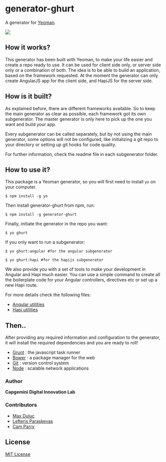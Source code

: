 # generator-ghurt

A generator for [Yeoman](http://yeoman.io).

![](http://i.imgur.com/JHaAlBJ.png)

## How it works?

This generator has been built with Yeoman, to make your life easier and create a repo ready to use. It can be used for client side only, or server side only or a combination of both. The idea is to be able to build an application, based on the framework requested. At the moment the generator can only create AngularJS app for the client side, and HapiJS for the server side.

## How is it built?

As explained before, there are different frameworks available. So to keep the main generator as clear as possible, each framework got its own subgenerator. The master generator is only here to pick up the one you want and build your app.

Every subgenerator can be called separately, but by not using the main generator, some options will not be configured, like initializing a git repo to your directory or setting up git hooks for code quality.

For further information, check the readme file in each subgenerator folder.

## How to use it?

This package is a Yeoman generator, so you will first need to install `yo` on your computer.

```
$ npm install -g yo
```

Then install generator-ghurt from npm, run:

```
$ npm install -g generator-ghurt
```

Finally, initiate the generator in the repo you want:

```
$ yo ghurt
```

If you only want to run a subgenerator:

```
$ yo ghurt:angular #for the angular subgenerator
```
```
$ yo ghurt:hapi #for the hapijs subgenerator
```

We also provide you with a set of tools to make your development in Angular and Hapi much easier.
You can use a simple command to create all the boilerplate code for your Angular controllers, directives etc or set up a new Hapi route.

For more details check the following files:

- [Angular utilities](./angular-util/README.md)
- [Hapi utilities](./hapi-util/README.md)

## Then..

After providing any required information and configuration to the generator, it will install the required dependencies and you are ready to roll! 

 - [Grunt](http://gruntjs.com) : the javascript task runner
 - [Bower](http://bower.io) : a package manager for the web
 - [Git](http://git-scm.com) : version control system 
 - [Node](http://nodejs.org) : scalable network applications

### Author
**Capgemini Digital Innovation Lab**

### Contributors
- [Max Duluc](https://github.com/maxwellito)
- [Lefteris Paraskevas](https://github.com/lefos987)
- [Cam Parry](https://github.com/wallies)




## License

[MIT License](http://en.wikipedia.org/wiki/MIT_License)

